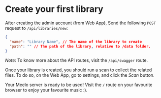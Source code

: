 # Create your first library

After creating the admin account (from Web App),
Send the following `POST` request to `/api/libraries/new`:

```json
{
  "name": "Library Name", // The name of the library to create
  "path": "" // The path of the library, relative to /data folder.
}
```

*Note*: To know more about the API routes, visit the `/api/swagger` route.

Once your library is created, you should run a scan to collect the related files. To do so, on the Web App, go to settings, and click the *Scan* button.

Your Meelo server is ready to be used! Visit the `/` route on your favourite browser to enjoy your favourite music :).

